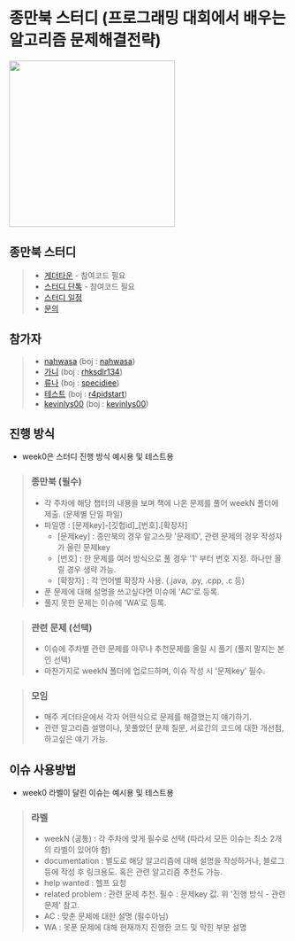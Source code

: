 # 종만북 스터디 (프로그래밍 대회에서 배우는 알고리즘 문제해결전략)
<img src="https://user-images.githubusercontent.com/49299283/222945460-6c2c75cf-1a1d-4929-86f6-6c73dd1248bf.jpg" width="300"/> 


## 종만북 스터디
> * [게더타운](https://app.gather.town/app/N6mEpAxZazfOv2HV/do-study) - 참여코드 필요
> * [스터디 단톡](https://open.kakao.com/o/gZGnNd8e) - 참여코드 필요
> * [스터디 일정](https://nahwasa.com/entry/Study-010-%EC%95%8C%EA%B3%A0%EB%A6%AC%EC%A6%98-%EB%AC%B8%EC%A0%9C%ED%95%B4%EA%B2%B0%EC%A0%84%EB%9E%B5-%EC%A2%85%EB%A7%8C%EB%B6%81)
> * [문의](https://open.kakao.com/o/sgyilZZc)


## 참가자
> * [nahwasa](https://github.com/nahwasa) (boj : [nahwasa](https://solved.ac/profile/nahwasa))
> * [가니](https://github.com/kwanik-kor) (boj : [rhksdlr134](https://solved.ac/profile/rhksdlr134))
> * [류나](https://github.com/JustBestRyuna) (boj : [specidiee](https://solved.ac/profile/specidiee))
> * [테스트](https://github.com/r4pidstart) (boj : [r4pidstart](https://solved.ac/profile/r4pidstart))
> * [kevinlys00](https://github.com/kevinlys00) (boj : [kevinlys00](https://solved.ac/profile/kevinlys00))


## 진행 방식
* week0은 스터디 진행 방식 예시용 및 테스트용
> ### 종만북 (필수)
> * 각 주차에 해당 챕터의 내용을 보며 책에 나온 문제를 풀어 weekN 폴더에 제출. (문제별 단일 파일)
> * 파일명 : [문제key]-[깃헙id]_[번호].[확장자]
>   * [문제key] : 종만북의 경우 알고스팟 '문제ID', 관련 문제의 경우 작성자가 올린 문제key
>   * [번호] : 한 문제를 여러 방식으로 풀 경우 '1' 부터 번호 지정. 하나만 올릴 경우 생략 가능.
>   * [확장자] : 각 언어별 확장자 사용. (.java, .py, .cpp, .c 등)
> * 푼 문제에 대해 설명을 쓰고싶다면 이슈에 'AC'로 등록.
> * 풀지 못한 문제는 이슈에 'WA'로 등록.

> ### 관련 문제 (선택)
> * 이슈에 주차별 관련 문제를 아무나 추천문제를 올릴 시 풀기 (풀지 말지는 본인 선택)
> * 마찬가지로 weekN 폴더에 업로드하며, 이슈 작성 시 '문제key' 필수.

> ### 모임
> * 매주 게더타운에서 각자 어떤식으로 문제를 해결했는지 얘기하기.
> * 관련 알고리즘 설명이나, 못풀었던 문제 질문, 서로간의 코드에 대한 개선점, 하고싶은 얘기 가능.


## 이슈 사용방법
* week0 라벨이 달린 이슈는 예시용 및 테스트용
> ### 라벨
> * weekN (공통) : 각 주차에 맞게 필수로 선택 (따라서 모든 이슈는 최소 2개의 라벨이 있어야 함)
> * documentation : 별도로 해당 알고리즘에 대해 설명을 작성하거나, 블로그 등에 작성 후 링크용도. 혹은 관련 알고리즘 추천도 가능.
> * help wanted : 헬프 요청
> * related problem : 관련 문제 추천. 필수 : 문제key 값. 위 '진행 방식 - 관련 문제' 참고.
> * AC : 맞춘 문제에 대한 설명 (필수아님)
> * WA : 못푼 문제에 대해 현재까지 진행한 코드 및 막힌 부분 설명
